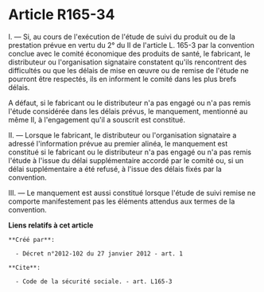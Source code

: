 # Article R165-34

I. ― Si, au cours de l'exécution de l'étude de suivi du produit ou de la prestation prévue en vertu du 2° du II de l'article
L. 165-3 par la convention conclue avec le comité économique des produits de santé, le fabricant, le distributeur ou
l'organisation signataire constatent qu'ils rencontrent des difficultés ou que les délais de mise en œuvre ou de remise de
l'étude ne pourront être respectés, ils en informent le comité dans les plus brefs délais. 

A défaut, si le fabricant ou le distributeur n'a pas engagé ou n'a pas remis l'étude considérée dans les délais prévus, le
manquement, mentionné au même II, à l'engagement qu'il a souscrit est constitué. 

II. ― Lorsque le fabricant, le distributeur ou l'organisation signataire a adressé l'information prévue au premier alinéa, le
manquement est constitué si le fabricant ou le distributeur n'a pas engagé ou n'a pas remis l'étude à l'issue du délai
supplémentaire accordé par le comité ou, si un délai supplémentaire a été refusé, à l'issue des délais fixés par la
convention. 

III. ― Le manquement est aussi constitué lorsque l'étude de suivi remise ne comporte manifestement pas les éléments attendus
aux termes de la convention.

**Liens relatifs à cet article**

	**Créé par**:

	  - Décret n°2012-102 du 27 janvier 2012 - art. 1

	**Cite**:

	  - Code de la sécurité sociale. - art. L165-3
